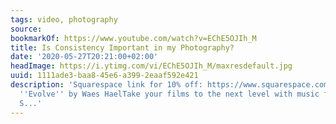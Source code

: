 ```yaml
---
tags: video, photography
source:
bookmarkOf: https://www.youtube.com/watch?v=EChE5OJIh_M
title: Is Consistency Important in my Photography?
date: '2020-05-27T20:21:00+02:00'
headImage: https://i.ytimg.com/vi/EChE5OJIh_M/maxresdefault.jpg
uuid: 1111ade3-baa8-45e6-a399-2eaaf592e421
description: 'Squarespace link for 10% off: https://www.squarespace.com/seantuckerMusic:
  ''Evolve'' by Waes HaelTake your films to the next level with music from Musicbed.
  S...'
---
```


